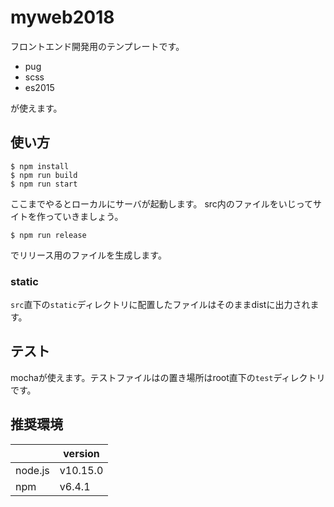 # myweb2018

フロントエンド開発用のテンプレートです。

* pug
* scss
* es2015

が使えます。

## 使い方

```
$ npm install
$ npm run build
$ npm run start
```

ここまでやるとローカルにサーバが起動します。
src内のファイルをいじってサイトを作っていきましょう。

```
$ npm run release
```

でリリース用のファイルを生成します。

### static

`src`直下の`static`ディレクトリに配置したファイルはそのままdistに出力されます。

## テスト

mochaが使えます。テストファイルはの置き場所はroot直下の`test`ディレクトリです。


## 推奨環境

|    | version  |
| ---- | ---- |
|  node.js  | v10.15.0  |
|  npm  | v6.4.1  |
